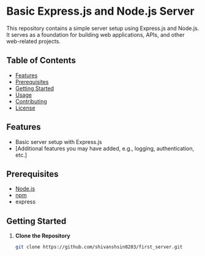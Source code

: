 # Basic Express.js and Node.js Server

This repository contains a simple server setup using Express.js and Node.js. It serves as a foundation for building web applications, APIs, and other web-related projects.

## Table of Contents

- [Features](#features)
- [Prerequisites](#prerequisites)
- [Getting Started](#getting-started)
- [Usage](#usage)
- [Contributing](#contributing)
- [License](#license)

## Features

- Basic server setup with Express.js
- [Additional features you may have added, e.g., logging, authentication, etc.]

## Prerequisites

- [Node.js](https://nodejs.org/) 
- [npm](https://www.npmjs.com/)
- express


## Getting Started

1. **Clone the Repository**

   ```bash
   git clone https://github.com/shivanshsin0203/first_server.git
 
